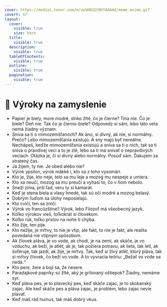 ```yaml
---
cover: https://media1.tenor.com/m/zwSKN1ECNVYAAAAd/meme-anime.gif
coverY: 47
layout:
  cover:
    visible: true
    size: hero
  title:
    visible: true
  description:
    visible: true
  tableOfContents:
    visible: true
  outline:
    visible: true
  pagination:
    visible: true
---
```


# 🤔 Výroky na zamyslenie

* Papier je biely, more modré, slnko žlté, čo je čierne? Tma nie. Čo je biele? Deň nie. Tak čo je čierno-biele? Odpovedz si sám, lebo táto veta nemá žiadny význam.
* Sníva sa ti o mimozemšťanoch? Ak áno, si divný, ak nie, si normálny. Prečo? Lebo mimozemšťania existujú. A sny majú byť nereálne. Nechápeš, keďže mimozemšťania existujú a sníva sa ti o nich, tak sa ti sníva o pravdivej veci a to je zlé, lebo sa ti má snívať o nepravdivých veciach. Otázka je, či si divný alebo normálny. Posúď sám. Ďakujem za stratený čas.
* Ja žijem, ty nie. Je obed alebo nie?
* Výrok ypsilon, výrok mäkké i, kto sa z toho vysomári.
* Kto je, žije, kto neje, telo sa mu leje a mozog mu nespeje a umiera.
* Kto sa neučí, mozog sa mu preučí a vyhasí to, čo v ňom nebolo.
* Sneží zima, prší ľad, veru ty si kamarát.
* Keď je stena biela a vlasy hnedé, tak sú oči modré a mozog belasý.
* Dobrým ľuďom sa úlohy neposielajú.
* Kto cvičí, ten sa zničí.
* Výrok vo francúzštine? Výrok, lebo Filozof má všeobecný jazyk.
* Koľko výrokov vieš, toľkokrát si človekom.
* Koľko rúk, toľko prstov na nohe ti chýba.
* Kto žije, ten pije.
* Kto nežije, je mŕtvy, to nie je vtip, ale fakt, to nie je fakt, ale realita povedaná nie vtipným spôsobom.
* Ak človek pláva, je vo vode, ak chodí, je na zemi, ak skáče, je vo vzduchu, ak beží, je atlét, ak je, tak požiera potravu, ak lieta, tak letí, ak šoféruje, tak jazdí, ak žije, je mŕtvy. Tak, keď si živý atlét, ktorý pláva, tak si mŕtvy človek, čo beží vo vode. A to vyvracia teóriu: „Bežať vo vode sa nedá.“
* Kto pere, žere a bojí sa, že nesere.
* Paradajkové papriky sú žlté, aký je grilovaný oštiepok? Žiadny, nemáme syr.
* Keď pláva pes, je to plavecký pes, keď skáče zajac, je to skokanský zajac. Ale keď skáče pes a pláva zajac, je problém, lebo zajac nevie plávať.
* Keď máš rád humus, tak máš dobrý vkus.
